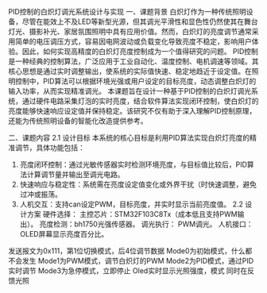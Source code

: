 PID控制的白炽灯调光系统设计与实现
一、课题背景
白炽灯作为一种传统照明设备，尽管在能效上不及LED等新型光源，但其调光平滑性和显色性仍然使其在舞台灯光、摄影补光、家居氛围照明中具有应用价值。然而，白炽灯的亮度调节通常采用简单的电压调压方式，容易因电网波动或负载变化导致亮度不稳定，影响用户体验。因此，如何实现高精度的白炽灯亮度控制成为一个值得研究的问题。
PID控制是一种经典的控制算法，广泛应用于工业自动化、温度控制、电机调速等领域。其核心思想是通过实时调整输出，使系统的实际值快速、稳定地趋近于设定值。在照明控制中，PID算法可以根据环境光强或用户设定的目标亮度，动态调整白炽灯的输入功率，从而实现精准调光。
本课题旨在设计一种基于PID控制的白炽灯调光系统，通过硬件电路采集灯泡的实时亮度，结合软件算法实现闭环控制，使白炽灯的亮度能够快速响应设定值并保持稳定。该研究不仅有助于深入理解PID控制原理，还能为传统照明设备的智能化改造提供参考。

二、课题内容
2.1 设计目标
本系统的核心目标是利用PID算法实现白炽灯亮度的精准调节，具体功能包括：
1.	亮度闭环控制：通过光敏传感器实时检测环境亮度，与目标值比较后，PID算法计算调节量并输出至调光电路。
2.	快速响应与稳定性：系统需在亮度设定值变化或外界干扰（时快速调整，避免过冲或振荡。
3.	人机交互：支持can设定PWM，目标亮度，并实时显示当前亮度值。
2.2 设计方案
硬件选择：
主控芯片：STM32F103C8Tx（成本低且支持PWM输出）。
亮度检测：bh1750光强传感器。
调光执行： PWM调光。
人机接口：OLED屏幕显示亮度百分比。

发送报文为0x111，第1位切换模式，后4位调节数据
Mode0为初始模式，什么都不会发生
Mode1为PWM模式，调节白炽灯的PWM
Mode2为PID模式，通过PID实时调节
Mode3为急停模式，立即停止
Oled实时显示光照强度，模式
同时在反馈光照
